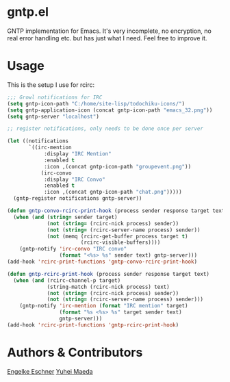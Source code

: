 gntp.el
=======

GNTP implementation for Emacs. It's very incomplete, no encryption, no real error handling etc. but has just what I need. Feel free to improve it.

Usage
=====

This is the setup I use for rcirc:

```lisp
;;; Growl notifications for IRC
(setq gntp-icon-path "C:/home/site-lisp/todochiku-icons/")
(setq gntp-application-icon (concat gntp-icon-path "emacs_32.png"))
(setq gntp-server "localhost")

;; register notifications, only needs to be done once per server

(let ((notifications
       `((irc-mention
            :display "IRC Mention"
            :enabled t
            :icon ,(concat gntp-icon-path "groupevent.png"))
           (irc-convo
            :display "IRC Convo"
            :enabled t
            :icon ,(concat gntp-icon-path "chat.png")))))
  (gntp-register notifications gntp-server))

(defun gntp-convo-rcirc-print-hook (process sender response target text)
  (when (and (string= sender target)
             (not (string= (rcirc-nick process) sender))
             (not (string= (rcirc-server-name process) sender))
             (not (memq (rcirc-get-buffer process target t)
                        (rcirc-visible-buffers))))
    (gntp-notify 'irc-convo "IRC convo"
                 (format "<%s> %s" sender text) gntp-server)))
(add-hook 'rcirc-print-functions 'gntp-convo-rcirc-print-hook)

(defun gntp-rcirc-print-hook (process sender response target text)
  (when (and (rcirc-channel-p target)
             (string-match (rcirc-nick process) text)
             (not (string= (rcirc-nick process) sender))
             (not (string= (rcirc-server-name process) sender)))
    (gntp-notify 'irc-mention (format "IRC mention" target)
                 (format "%s <%s> %s" target sender text)
                 gntp-server)))
(add-hook 'rcirc-print-functions 'gntp-rcirc-print-hook)
```

Authors & Contributors
=====

[Engelke Eschner](https://github.com/tekai)
[Yuhei Maeda](https://github.com/myuhe)
